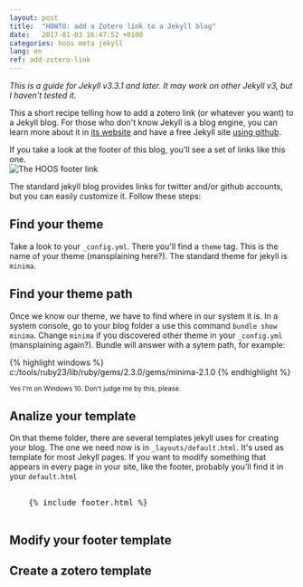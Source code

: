 ```yaml
---
layout: post
title:  "HOWTO: add a Zotero link to a Jekyll blog"
date:   2017-01-03 16:47:52 +0100
categories: hoos meta jekyll
lang: en
ref: add-zotero-link
---
```


*This is a guide for Jekyll v3.3.1 and later. It may work on other Jekyll v3, but I haven't tested it.*

This a short recipe telling how to add a zotero link (or whatever you want) to a Jekyll blog.
For those who don't know Jekyll is a blog engine, you can learn more about it in [its website](https://jekyllrb.com/)
and have a free Jekyll site [using github](https://help.github.com/articles/using-jekyll-as-a-static-site-generator-with-github-pages/).

If you take a look at the footer of this blog, you'll see a set of links like this one.  
![The HOOS footer link]({{site.url}}/assets/img/jekyll-links.png)

The standard jekyll blog provides links for twitter and/or github accounts, but you can easily customize it. Follow these steps:

## Find your theme

Take a look to your `_config.yml`. There you'll find a `theme` tag. This is the name of your theme (mansplaining here?). The standard theme
for jekyll is `minima`.

## Find your theme path

Once we know our theme, we have to find where in our system it is. In a system console, go to your blog folder a use this command `bundle show minima`. Change `minima` if you discovered other theme in your `_config.yml` (mansplaining again?). Bundle will answer with a sytem path, for example:

{% highlight windows %}
  c:/tools/ruby23/lib/ruby/gems/2.3.0/gems/minima-2.1.0
{% endhighlight %}

<small>Yes I'm on Windows 10. Don't judge me by this, please.</small>

## Analize your template

On that theme folder, there are several templates jekyll uses for creating your blog. The one we need now is in ```_layouts/default.html```. It's used as template for most Jekyll pages. If you want to modify something that appears in every page in your site, like the footer, probably you'll find it in your `default.html`

<pre>

    {% include footer.html %}

</pre>

## Modify your footer template

## Create a zotero template
